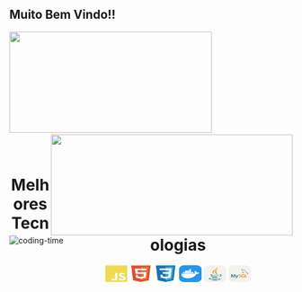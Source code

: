 ## Muito Bem Vindo!!

<div>
  
  <img  height="180em" width="360em" src="https://github-readme-stats.vercel.app/api?username=DanielRRSilva&show_icons=true&theme=aura&include_all_commits=true&count_private=true"/>
  <img align="right" height="180em" width="430em"  src="https://github-readme-stats.vercel.app/api/top-langs/?username=DanielRRSilva&layout=compact&langs_count=16&theme=aura"/>
</div>
<br>

<div  align="center"> 
  <div style="display: inline_block"><br>
    <img align="left" height="250" alt="coding-time" src="code.gif">
    <h1 align="center">Melhores Tecnologias</h1>
    <img align="center" height="30" width="40" alt="js-icon"  src="https://raw.githubusercontent.com/devicons/devicon/master/icons/javascript/javascript-plain.svg">
    <img align="center" height="30" width="40" alt="html-icon" src="https://raw.githubusercontent.com/devicons/devicon/master/icons/html5/html5-original.svg">
    <img align="center" height="30" width="40" alt="css-icon" src="https://raw.githubusercontent.com/devicons/devicon/master/icons/css3/css3-original.svg">
    <img align="center" height="30" width="40" alt="docker-icon" src="https://github.com/tandpfun/skill-icons/blob/main/icons/Docker.svg">
    <img align="center" height="30" width="40" alt="docker-icon" src="https://github.com/tandpfun/skill-icons/blob/main/icons/Java-Light.svg">
    <img align="center" height="30" width="40" alt="docker-icon" src="https://github.com/tandpfun/skill-icons/blob/main/icons/MySQL-Light.svg">
   </div>
